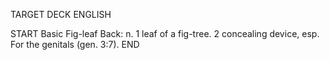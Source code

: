 TARGET DECK
ENGLISH

START
Basic
Fig-leaf
Back: n. 1 leaf of a fig-tree. 2 concealing device, esp. For the genitals (gen. 3:7).
END
